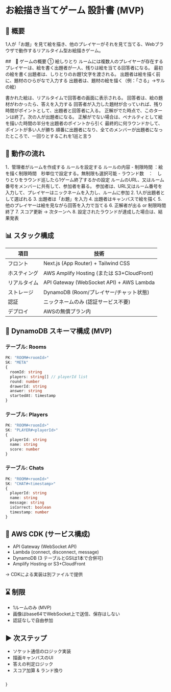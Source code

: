 # お絵描き当てゲーム 設計書 (MVP)

## 🌟 概要

1人が「お題」を見て絵を描き、他のプレイヤーがそれを見て当てる、Webブラウザで動作するリアルタイム型お絵描きゲーム。

##　🎯 ゲームの概要
① 絵しりとり
ルームには複数人のプレイヤーが存在する
プレイヤーは、絵を書く出題者が一人、残りは絵を当てる回答者になる。
最初の絵を書く出題者は、しりとりのお題1文字を渡される。
出題者は絵を描く前に、題材のひらがなで入力する
出題者は、題材の絵を描く（例：「さる」→サルの絵）

書かれた絵は、リアルタイムで回答者の画面に表示される。
回答者は、絵の題材がわかったら、答えを入力する
回答者が入力した題材が合っていれば、残り時間がポイントとして、出題者と回答者に入る。
正解がでた時点で、このターンは終了。次の人が出題者になる。
正解がでない場合は、ペナルティとして絵を描いた時間の半分を出題者のポイントから引く
最終的に何ラウンドかして、ポイントが多い人が勝ち
順番に出題者になり、全てのメンバーが出題者になったところで、一回りとするこれを1巡と言う


## 🔹 動作の流れ
1．管理者がルームを作成する
ルールを設定する
ルールの内容
    - 制限時間 ：絵を描く制限時間　秒単位で設定する。無制限も選択可能
    - ラウンド数　：　しりとりをラウンド巡したら1ゲーム終了するかの設定
ルームのURL、又はルーム番号をメンバーに共有して、参加者を募る。
参加者は、URL又はルーム番号を入力して、プレイヤーはニックネームを入力し、ルームに参加
2. 1人が出題者として選ばれる
3. 出題者は「お題」を入力
4. 出題者はキャンバスで絵を描く
5. 他のプレイヤーは絵を見ながら回答を入力で当てる
6. 正解者が出る or 制限時間終了
7. スコア更新 → 次ターンへ
8. 設定されたラウンドが達成した場合は、結果発表

## 📊 スタック構成

| 項目     | 技術                                       |
| ------ | ---------------------------------------- |
| フロント   | Next.js (App Router) + Tailwind CSS      |
| ホスティング | AWS Amplify Hosting (または S3+CloudFront)  |
| リアルタイム | API Gateway (WebSocket API) + AWS Lambda |
| ストレージ  | DynamoDB (Room/プレイヤー/チャット状態)             |
| 認証     | ニックネームのみ (認証サービス不要)                      |
| デプロイ   | AWSの無償プラン内                               |

## 🔹 DynamoDB スキーマ構成 (MVP)

### テーブル: Rooms

```ts
PK: "ROOM#<roomId>"
SK: "META"
{
  roomId: string
  players: string[] // playerId list
  round: number
  drawerId: string
  answer: string
  startedAt: timestamp
}
```

### テーブル: Players

```ts
PK: "ROOM#<roomId>"
SK: "PLAYER#<playerId>"
{
  playerId: string
  name: string
  score: number
}
```

### テーブル: Chats

```ts
PK: "ROOM#<roomId>"
SK: "CHAT#<timestamp>"
{
  playerId: string
  name: string
  message: string
  isCorrect: boolean
  timestamp: number
}
```

## 🚀 AWS CDK (サービス構成)

* API Gateway (WebSocket API)
* Lambda (connect, disconnect, message)
* DynamoDB (3 テーブルとGSIは1本で合併可)
* Amplify Hosting or S3+CloudFront

→ CDKによる実装は別ファイルで提供

## ⌛ 制限

* 1ルームのみ (MVP)
* 画像はbase64でWebSocket上で送信、保存はしない
* 認証なしで自由参加

## ▶ 次ステップ

* ソケット通信のロジック実装
* 描画キャンバスのUI
* 答えの判定ロジック
* スコア加算 & ランド換り

```

}

```
